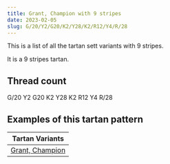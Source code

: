 ```yaml
---
title: Grant, Champion with 9 stripes
date: 2023-02-05
slug: G/20/Y2/G20/K2/Y28/K2/R12/Y4/R/28
---
```

This is a list of all the tartan sett variants with 9 stripes.

It is a 9 stripes tartan.


## Thread count
G/20 Y2 G20 K2 Y28 K2 R12 Y4 R/28

## Examples of this tartan pattern

| Tartan Variants |
|---------------|
| [Grant, Champion](/variants/g/20/y2/g20/k2/y28/k2/r12/y4/r/28-g008000-k000000-rc00000-yf0c000)||
